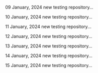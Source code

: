 09 January, 2024
new testing repository...

10 January, 2024
new testing repository...

11 January, 2024
new testing repository...

12 January, 2024
new testing repository...

13 January, 2024
new testing repository...

14 January, 2024
new testing repository...

15 January, 2024
new testing repository...